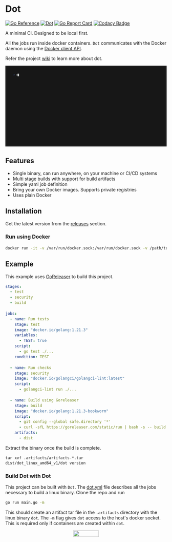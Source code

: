 # Dot
[![Go Reference](https://pkg.go.dev/badge/github.com/opnlabs/dot.svg)](https://pkg.go.dev/github.com/opnlabs/dot) [![Dot](https://github.com/opnlabs/dot/actions/workflows/main.yml/badge.svg)](https://github.com/opnlabs/dot/actions/workflows/main.yml) [![Go Report Card](https://goreportcard.com/badge/github.com/cvhariharan/dot)](https://goreportcard.com/report/github.com/cvhariharan/dot) [![Codacy Badge](https://app.codacy.com/project/badge/Coverage/1a5800bae3c143c29e3559e3f46bffb1)](https://app.codacy.com/gh/opnlabs/dot/dashboard?utm_source=gh&utm_medium=referral&utm_content=&utm_campaign=Badge_coverage)

A minimal CI. Designed to be local first.

All the jobs run inside docker containers. `Dot` communicates with the Docker daemon using the [Docker client API](https://pkg.go.dev/github.com/docker/docker/client#section-readme).

Refer the project [wiki](https://github.com/opnlabs/dot/wiki) to learn more about dot.

<p align="center">
    <img src="images/demo.gif" width="800">
<p>

## Features
- Single binary, can run anywhere, on your machine or CI/CD systems
- Multi stage builds with support for build artifacts
- Simple yaml job definition
- Bring your own Docker images. Supports private registries
- Uses plain Docker

## Installation
Get the latest version from the [releases](https://github.com/opnlabs/dot/releases) section.

### Run using Docker
```bash
docker run -it -v /var/run/docker.sock:/var/run/docker.sock -v /path/to/project:/app ghcr.io/opnlabs/dot:latest -m
```

## Example
This example uses [GoReleaser](https://github.com/goreleaser/goreleaser) to build this project.
```yaml
stages:
  - test
  - security
  - build

jobs:
  - name: Run tests
    stage: test
    image: "docker.io/golang:1.21.3"
    variables:
      - TEST: true
    script:
      - go test ./...
    condition: TEST

  - name: Run checks
    stage: security
    image: "docker.io/golangci/golangci-lint:latest"
    script:
      - golangci-lint run ./...

  - name: Build using Goreleaser
    stage: build
    image: "docker.io/golang:1.21.3-bookworm"
    script:
      - git config --global safe.directory '*'
      - curl -sfL https://goreleaser.com/static/run | bash -s -- build --snapshot
    artifacts:
      - dist
```
Extract the binary once the build is complete.
```
tar xvf .artifacts/artifacts-*.tar
dist/dot_linux_amd64_v1/dot version
```
### Build Dot with Dot
This project can be built with `Dot`. The [dot.yml](dot.yml) file describes all the jobs necessary to build a linux binary. Clone the repo and run

```bash
go run main.go -m
```
This should create an artifact tar file in the `.artifacts` directory with the linux binary `dot`.
The `-m` flag gives `dot` access to the host's docker socket. This is required only if containers are created within `dot`.
<p align="center">
    <img src="https://media.tenor.com/rKLBka9zl5UAAAAd/yeah-excellent.gif" width="40%" height="40%">
<p>

